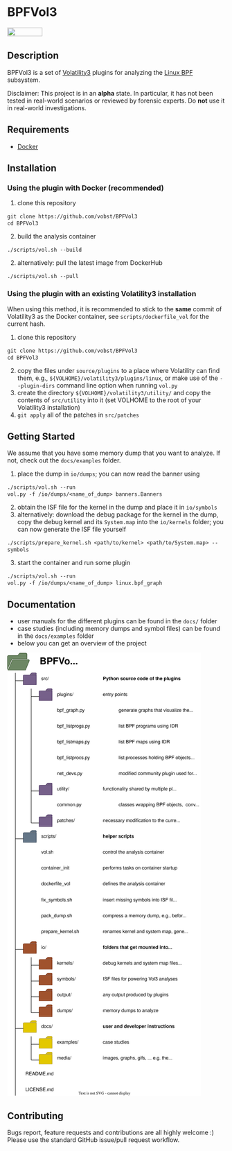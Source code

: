# BPFVol3

<img src="https://user-images.githubusercontent.com/89150207/224386992-f97755d1-ccf0-474d-bcd7-6d7f247d9103.jpeg" width=40% height=40%>

## Description

BPFVol3 is a set of
[Volatility3](https://github.com/volatilityfoundation/volatility3)
plugins for analyzing the
[Linux BPF](https://docs.kernel.org/bpf/index.html) subsystem.

Disclaimer: This project is in an __alpha__ state. In particular, it has
not been tested in real-world scenarios or reviewed by
forensic experts. Do __not__ use it in real-world investigations.

## Requirements

- [Docker](https://docs.docker.com/engine/install/)

## Installation

### Using the plugin with Docker (recommended)

1. clone this repository

```
git clone https://github.com/vobst/BPFVol3
cd BPFVol3
```

2. build the analysis container

```
./scripts/vol.sh --build
```

2. alternatively: pull the latest image from DockerHub

```
./scripts/vol.sh --pull
```

### Using the plugin with an existing Volatility3 installation

When using this method, it is recommended to stick to the __same__
commit of Volatility3 as the Docker container, see
`scripts/dockerfile_vol` for the current hash.

1. clone this repository

```
git clone https://github.com/vobst/BPFVol3
cd BPFVol3
```

2. copy the files under `source/plugins` to a place where Volatility
can find them, e.g., `${VOLHOME}/volatility3/plugins/linux`,
or make use of the `--plugin-dirs` command line option when
running `vol.py`
3. create the directory `${VOLHOME}/volatility3/utility/`
and copy the contents of `src/utility` into it (set VOLHOME to the root
of your Volatility3 installation)
4. `git apply` all of the patches in `src/patches`

## Getting Started

We assume that you have some memory dump that you want to analyze.
If not, check out the `docs/examples` folder.

1. place the dump in `io/dumps`; you can now read the banner using

```
./scripts/vol.sh --run
vol.py -f /io/dumps/<name_of_dump> banners.Banners
```

2. obtain the ISF file for the kernel in the dump and place it in
`io/symbols`
2. alternatively: download the debug package for the kernel in the dump,
copy the debug kernel and its `System.map` into the `io/kernels`
folder; you can now generate the ISF file yourself

```
./scripts/prepare_kernel.sh <path/to/kernel> <path/to/System.map> --symbols
```

3. start the container and run some plugin

```
./scripts/vol.sh --run
vol.py -f /io/dumps/<name_of_dump> linux.bpf_graph
```

## Documentation

- user manuals for the different plugins can be found in the
`docs/` folder
- case studies (including memory dumps and symbol files) can be found
in the `docs/examples` folder
- below you can get an overview of the project

![project_tree.svg](./docs/media/project_tree.svg)

## Contributing

Bugs report, feature requests and contributions are all highly
welcome :)
Please use the standard GitHub issue/pull request workflow.
